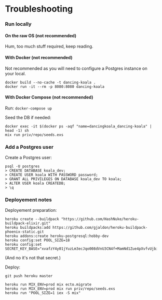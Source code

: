 # Troubleshooting

### Run locally

#### On the raw OS (not recommended)

Hum, too much stuff required, keep reading.

#### With Docker (not recommended)

Not recommended as you will need to configure a Postgres instance on your local.
```
docker build --no-cache -t dancing-koala .
docker run -it --rm -p 8080:8080 dancing-koala
```

#### With Docker Compose (not recommended)

Run: `docker-compose up`

Seed the DB if needed:
```
docker exec -it $(docker ps -aqf "name=dancingkoala_dancing-koala" | head -1) sh
mix run priv/repo/seeds.exs
```

### Add a Postgres user

Create a Postgres user:
```
psql -U postgres
> CREATE DATABASE koala_dev;
> CREATE USER koala WITH PASSWORD password;
> GRANT ALL PRIVILEGES ON DATABASE koala_dev TO koala;
> ALTER USER koala CREATEDB;
> \q
```

### Deployement notes

Deployement preparation:
```
heroku create --buildpack "https://github.com/HashNuke/heroku-buildpack-elixir.git"
heroku buildpacks:add https://github.com/gjaldon/heroku-buildpack-phoenix-static.git
heroku addons:create heroku-postgresql:hobby-dev
heroku config:set POOL_SIZE=18
heroku config:set SECRET_KEY_BASE="xvafzY4y01jYuzLm3ecJqo008dVnU3CN4f+MamNd1Zue4pXvfvUjbiXT8akaIF53"
```

(And no it's not that secret.)

Deploy:
```
git push heroku master
```

```
heroku run MIX_ENV=prod mix ecto.migrate
heroku run MIX_ENV=prod mix run priv/repo/seeds.exs
heroku run "POOL_SIZE=1 iex -S mix"
```
